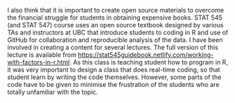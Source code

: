 I also think that it is important to create open source materials to overcome the financial struggle for students in obtaining expensive books. STAT 545 (and STAT 547) course uses an open source textbook designed by various TAs and instructors at UBC that introduce students to coding in R and use of GitHub for collaboration and reproducible analysis of the data. I have been involved in creating a content for several lectures. The full version of this lecture is available from https://stat545guidebook.netlify.com/working-with-factors-in-r.html. As this class is teaching student how to program in R, it was very important to design a class that does real-time coding, so that student learn by writing the code themselves. However, some parts of the code have to be given to minimise the frustration of the students who are totally unfamiliar with the topic. 
